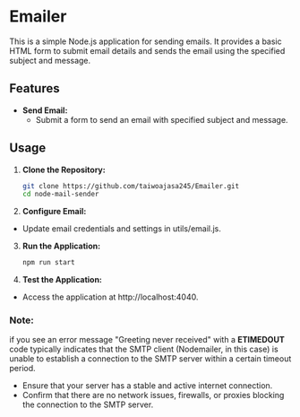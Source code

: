 # Emailer

This is a simple Node.js application for sending emails. It provides a basic HTML form to submit email details and sends the email using the specified subject and message.

## Features

- **Send Email:**
  - Submit a form to send an email with specified subject and message.

## Usage

1. **Clone the Repository:**
   ```bash
   git clone https://github.com/taiwoajasa245/Emailer.git
   cd node-mail-sender
   ```
2. **Configure Email:**

- Update email credentials and settings in utils/email.js.

3. **Run the Application:**

   ```bash
   npm run start
   ```

4. **Test the Application:**
- Access the application at http://localhost:4040.

### Note: 

if you see an error message "Greeting never received" with a **ETIMEDOUT** code typically indicates that the SMTP client (Nodemailer, in this case) is unable to establish a connection to the SMTP server within a certain timeout period. 

- Ensure that your server has a stable and active internet connection.
- Confirm that there are no network issues, firewalls, or proxies blocking the connection to the SMTP server.

